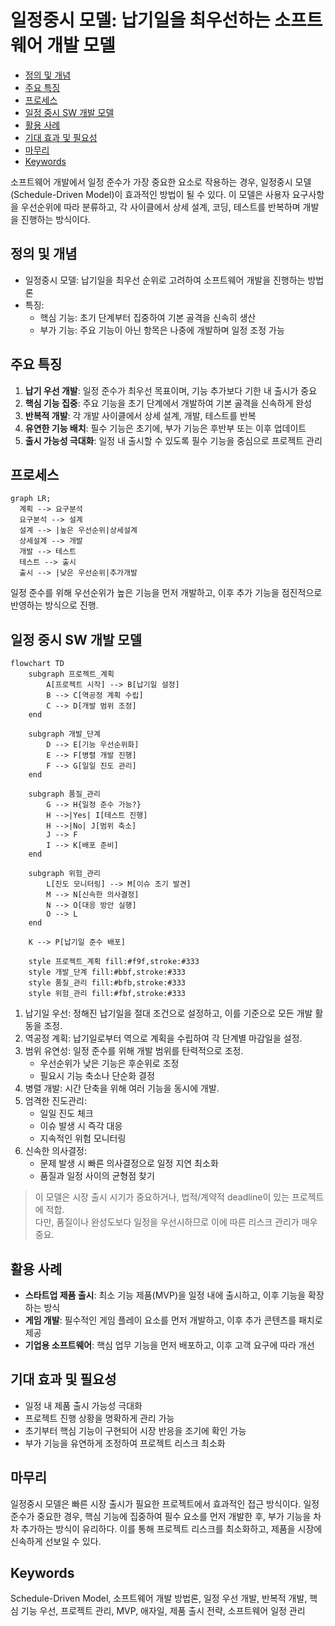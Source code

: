 # 일정중시 모델: 납기일을 최우선하는 소프트웨어 개발 모델

<!-- mtoc-start -->

- [정의 및 개념](#정의-및-개념)
- [주요 특징](#주요-특징)
- [프로세스](#프로세스)
- [일정 중시 SW 개발 모델](#일정-중시-sw-개발-모델)
- [활용 사례](#활용-사례)
- [기대 효과 및 필요성](#기대-효과-및-필요성)
- [마무리](#마무리)
- [Keywords](#keywords)

<!-- mtoc-end -->

소프트웨어 개발에서 일정 준수가 가장 중요한 요소로 작용하는 경우, 일정중시 모델(Schedule-Driven Model)이 효과적인 방법이 될 수 있다. 이 모델은 사용자 요구사항을 우선순위에 따라 분류하고, 각 사이클에서 상세 설계, 코딩, 테스트를 반복하며 개발을 진행하는 방식이다.

## 정의 및 개념

- 일정중시 모델: 납기일을 최우선 순위로 고려하여 소프트웨어 개발을 진행하는 방법론
- 특징:
  - 핵심 기능: 초기 단계부터 집중하여 기본 골격을 신속히 생산
  - 부가 기능: 주요 기능이 아닌 항목은 나중에 개발하며 일정 조정 가능

## 주요 특징

1. **납기 우선 개발**: 일정 준수가 최우선 목표이며, 기능 추가보다 기한 내 출시가 중요
2. **핵심 기능 집중**: 주요 기능을 초기 단계에서 개발하여 기본 골격을 신속하게 완성
3. **반복적 개발**: 각 개발 사이클에서 상세 설계, 개발, 테스트를 반복
4. **유연한 기능 배치**: 필수 기능은 초기에, 부가 기능은 후반부 또는 이후 업데이트
5. **출시 가능성 극대화**: 일정 내 출시할 수 있도록 필수 기능을 중심으로 프로젝트 관리

## 프로세스

```mermaid
graph LR;
  계획 --> 요구분석
  요구분석 --> 설계
  설계 --> |높은 우선순위|상세설계
  상세설계 --> 개발
  개발 --> 테스트
  테스트 --> 출시
  출시 --> |낮은 우선순위|추가개발
```

일정 준수를 위해 우선순위가 높은 기능을 먼저 개발하고, 이후 추가 기능을 점진적으로 반영하는 방식으로 진행.

## 일정 중시 SW 개발 모델

```mermaid
flowchart TD
    subgraph 프로젝트_계획
        A[프로젝트 시작] --> B[납기일 설정]
        B --> C[역공정 계획 수립]
        C --> D[개발 범위 조정]
    end

    subgraph 개발_단계
        D --> E[기능 우선순위화]
        E --> F[병렬 개발 진행]
        F --> G[일일 진도 관리]
    end

    subgraph 품질_관리
        G --> H{일정 준수 가능?}
        H -->|Yes| I[테스트 진행]
        H -->|No| J[범위 축소]
        J --> F
        I --> K[배포 준비]
    end

    subgraph 위험_관리
        L[진도 모니터링] --> M[이슈 조기 발견]
        M --> N[신속한 의사결정]
        N --> O[대응 방안 실행]
        O --> L
    end

    K --> P[납기일 준수 배포]

    style 프로젝트_계획 fill:#f9f,stroke:#333
    style 개발_단계 fill:#bbf,stroke:#333
    style 품질_관리 fill:#bfb,stroke:#333
    style 위험_관리 fill:#fbf,stroke:#333
```

1. 납기일 우선: 정해진 납기일을 절대 조건으로 설정하고, 이를 기준으로 모든 개발 활동을 조정.
2. 역공정 계획: 납기일로부터 역으로 계획을 수립하여 각 단계별 마감일을 설정.
3. 범위 유연성: 일정 준수를 위해 개발 범위를 탄력적으로 조정.
   - 우선순위가 낮은 기능은 후순위로 조정
   - 필요시 기능 축소나 단순화 결정
4. 병렬 개발: 시간 단축을 위해 여러 기능을 동시에 개발.
5. 엄격한 진도관리:
   - 일일 진도 체크
   - 이슈 발생 시 즉각 대응
   - 지속적인 위험 모니터링
6. 신속한 의사결정:
   - 문제 발생 시 빠른 의사결정으로 일정 지연 최소화
   - 품질과 일정 사이의 균형점 찾기

> 이 모델은 시장 출시 시기가 중요하거나, 법적/계약적 deadline이 있는 프로젝트에 적합. \
> 다만, 품질이나 완성도보다 일정을 우선시하므로 이에 따른 리스크 관리가 매우 중요.

## 활용 사례

- **스타트업 제품 출시**: 최소 기능 제품(MVP)을 일정 내에 출시하고, 이후 기능을 확장하는 방식
- **게임 개발**: 필수적인 게임 플레이 요소를 먼저 개발하고, 이후 추가 콘텐츠를 패치로 제공
- **기업용 소프트웨어**: 핵심 업무 기능을 먼저 배포하고, 이후 고객 요구에 따라 개선

## 기대 효과 및 필요성

- 일정 내 제품 출시 가능성 극대화
- 프로젝트 진행 상황을 명확하게 관리 가능
- 초기부터 핵심 기능이 구현되어 시장 반응을 조기에 확인 가능
- 부가 기능을 유연하게 조정하여 프로젝트 리스크 최소화

## 마무리

일정중시 모델은 빠른 시장 출시가 필요한 프로젝트에서 효과적인 접근 방식이다. 일정 준수가 중요한 경우, 핵심 기능에 집중하여 필수 요소를 먼저 개발한 후, 부가 기능을 차차 추가하는 방식이 유리하다. 이를 통해 프로젝트 리스크를 최소화하고, 제품을 시장에 신속하게 선보일 수 있다.

## Keywords

Schedule-Driven Model, 소프트웨어 개발 방법론, 일정 우선 개발, 반복적 개발, 핵심 기능 우선, 프로젝트 관리, MVP, 애자일, 제품 출시 전략, 소프트웨어 일정 관리
